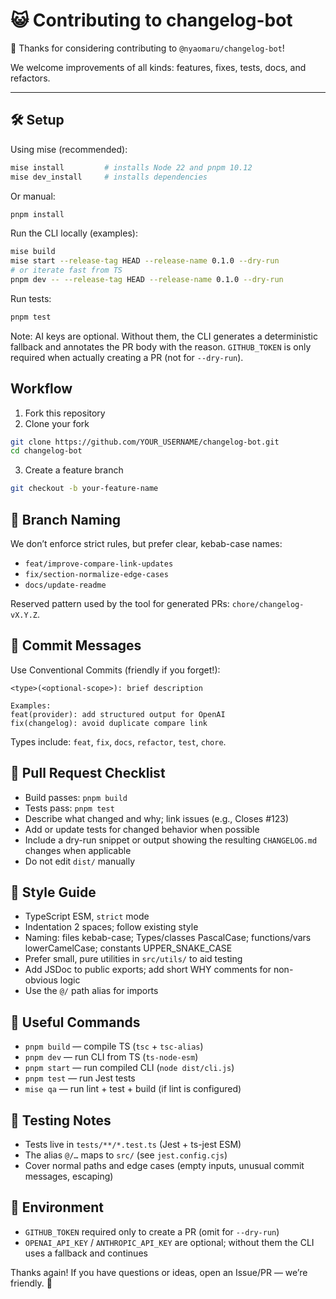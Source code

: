 # 😺 Contributing to changelog-bot

🎉 Thanks for considering contributing to `@nyaomaru/changelog-bot`!

We welcome improvements of all kinds: features, fixes, tests, docs, and refactors.

---

## 🛠 Setup

Using mise (recommended):

```sh
mise install         # installs Node 22 and pnpm 10.12
mise dev_install     # installs dependencies
```

Or manual:

```sh
pnpm install
```

Run the CLI locally (examples):

```sh
mise build
mise start --release-tag HEAD --release-name 0.1.0 --dry-run
# or iterate fast from TS
pnpm dev -- --release-tag HEAD --release-name 0.1.0 --dry-run
```

Run tests:

```sh
pnpm test
```

Note: AI keys are optional. Without them, the CLI generates a deterministic fallback and annotates the PR body with the reason. `GITHUB_TOKEN` is only required when actually creating a PR (not for `--dry-run`).

## Workflow

1. Fork this repository
2. Clone your fork

```sh
git clone https://github.com/YOUR_USERNAME/changelog-bot.git
cd changelog-bot
```

3. Create a feature branch

```sh
git checkout -b your-feature-name
```

## 🌱 Branch Naming

We don’t enforce strict rules, but prefer clear, kebab-case names:

- `feat/improve-compare-link-updates`
- `fix/section-normalize-edge-cases`
- `docs/update-readme`

Reserved pattern used by the tool for generated PRs: `chore/changelog-vX.Y.Z`.

## 💬 Commit Messages

Use Conventional Commits (friendly if you forget!):

```
<type>(<optional-scope>): brief description

Examples:
feat(provider): add structured output for OpenAI
fix(changelog): avoid duplicate compare link
```

Types include: `feat`, `fix`, `docs`, `refactor`, `test`, `chore`.

## 🚀 Pull Request Checklist

- Build passes: `pnpm build`
- Tests pass: `pnpm test`
- Describe what changed and why; link issues (e.g., Closes #123)
- Add or update tests for changed behavior when possible
- Include a dry-run snippet or output showing the resulting `CHANGELOG.md` changes when applicable
- Do not edit `dist/` manually

## 📏 Style Guide

- TypeScript ESM, `strict` mode
- Indentation 2 spaces; follow existing style
- Naming: files kebab-case; Types/classes PascalCase; functions/vars lowerCamelCase; constants UPPER_SNAKE_CASE
- Prefer small, pure utilities in `src/utils/` to aid testing
- Add JSDoc to public exports; add short WHY comments for non-obvious logic
- Use the `@/` path alias for imports

## 🔧 Useful Commands

- `pnpm build` — compile TS (`tsc` + `tsc-alias`)
- `pnpm dev` — run CLI from TS (`ts-node-esm`)
- `pnpm start` — run compiled CLI (`node dist/cli.js`)
- `pnpm test` — run Jest tests
- `mise qa` — run lint + test + build (if lint is configured)

## 🧪 Testing Notes

- Tests live in `tests/**/*.test.ts` (Jest + ts-jest ESM)
- The alias `@/…` maps to `src/` (see `jest.config.cjs`)
- Cover normal paths and edge cases (empty inputs, unusual commit messages, escaping)

## 🔐 Environment

- `GITHUB_TOKEN` required only to create a PR (omit for `--dry-run`)
- `OPENAI_API_KEY` / `ANTHROPIC_API_KEY` are optional; without them the CLI uses a fallback and continues

Thanks again! If you have questions or ideas, open an Issue/PR — we’re friendly. 🚀

